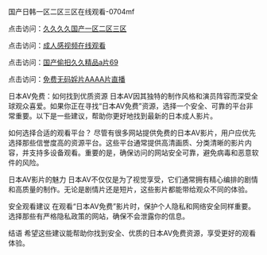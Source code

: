 
国产日韩一区二区三区在线观看-0704mf


点击访问：<a href="https://bered.pages.dev/">久久久久国产一区二区三区</a>

点击访问：<a href="https://rtj-3zo.pages.dev/">成人感视频在线观看</a>

点击访问：<a href="https://vassv.pages.dev/">国产偷抇久久精品a片69</a>

点击访问：<a href="https://gsd-agv.pages.dev/">免费无码婬片AAAA片直播</a>


日本AV免费：如何找到优质资源
日本AV因其独特的制作风格和演员阵容而深受全球观众喜爱。如果你正在寻找“日本AV免费”资源，选择一个安全、可靠的平台非常重要。以下是一些建议，帮助你更好地找到最新的日本成人影片。

如何选择合适的观看平台？
尽管有很多网站提供免费的日本AV影片，用户应优先选择那些信誉度高的资源平台。这些平台通常提供高清画质、分类清晰的影片内容，并支持多设备观看。重要的是，确保访问的网站安全可靠，避免病毒和恶意软件的风险。

日本AV影片的魅力
日本AV不仅仅是为了视觉享受，它们通常拥有精心编排的剧情和高质量的制作。无论是剧情片还是短片，这些影片都能带给观众不同的体验。

安全观看建议
在观看“日本AV免费”影片时，保护个人隐私和网络安全同样重要。选择那些有严格隐私政策的网站，确保不会泄露你的信息。

结语
希望这些建议能帮助你找到安全、优质的日本AV免费资源，享受更好的观看体验。

<span style="display:none;">[Canonical link](）</span>


